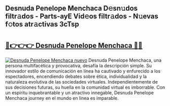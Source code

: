 ## Desnuda Penelope Menchaca D𝚎sn𝚞dos filtr𝚊dos - Parts-ayE Vid𝚎os filtr𝚊dos - N𝚞evas f𝚘tos atr𝚊ctivas 3cTsp

# <h2><a href="http://mb8fos.tromn.icu/?c=Desnuda+Penelope+Menchaca">🔗👉👉👉 Desnuda Penelope Menchaca 🔗🔗</a></h2>

[![Desnuda Penelope Menchaca nuevo](https://i.imgur.com/pEAQMta.gif)](http://mb8fos.tromn.icu/?c=Desnuda+Penelope+Menchaca)
Desnuda Penelope Menchaca, una persona multifacética y provocativa, desafía la descripción simple. Su innovador estilo de comunicación en línea ha cautivado y enfurecido a los espectadores, encendiendo debates sobre ética, individualidad y la naturaleza evolutiva de las sociedades virtuales. Independientemente de sus decisiones futuras, su huella en la comunidad virtual es imborrable. Con un espíritu inquebrantable y un atractivo innegable, Desnuda Penelope Menchaca journey en el mundo en línea es imparable.
